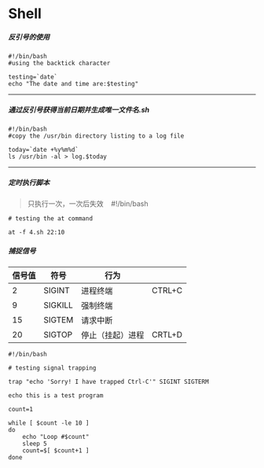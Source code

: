 # Shell
##### 反引号的使用
    #!/bin/bash
    #using the backtick character

    testing=`date`
    echo "The date and time are:$testing"
    
****

##### 通过反引号获得当前日期并生成唯一文件名.sh
    #!/bin/bash
    #copy the /usr/bin directory listing to a log file

    today=`date +%y%m%d`
    ls /usr/bin -al > log.$today
****

##### 定时执行脚本
> 只执行一次，一次后失效
    #!/bin/bash

    # testing the at command

    at -f 4.sh 22:10
 
##### 捕捉信号
|信号值|符号|行为|    |
|-----|----|----|----|
|2|SIGINT|进程终端|CTRL+C|
|9|SIGKILL|强制终端|
|15|SIGTEM|请求中断|
|20|SIGTOP|停止（挂起）进程|CRTL+D|

    #!/bin/bash

    # testing signal trapping

    trap "echo 'Sorry! I have trapped Ctrl-C'" SIGINT SIGTERM

    echo this is a test program

    count=1

    while [ $count -le 10 ]
    do
        echo "Loop #$count"
        sleep 5
        count=$[ $count+1 ]
    done
